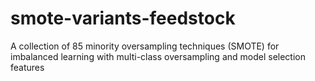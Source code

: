 # smote-variants-feedstock
A collection of 85 minority oversampling techniques (SMOTE) for imbalanced learning with multi-class oversampling and model selection features

